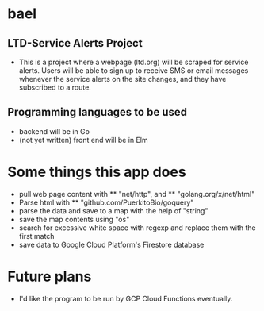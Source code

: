 # bael
## LTD-Service Alerts Project
* This is a project where a webpage (ltd.org) will be scraped for service alerts. Users will be able to sign up to receive SMS or email messages whenever the service alerts on the site changes, and they have subscribed to a route.

## Programming languages to be used
* backend will be in Go
* (not yet written) front end will be in Elm

# Some things this app does
* pull web page content with 
** "net/http", and
** "golang.org/x/net/html"
* Parse html with
** "github.com/PuerkitoBio/goquery"
* parse the data and save to a map with the help of "string"
* save the map contents using "os"
* search for excessive white space with regexp and replace them with the first match
* save data to Google Cloud Platform's Firestore database

# Future plans
* I'd like the program to be run by GCP Cloud Functions eventually.
